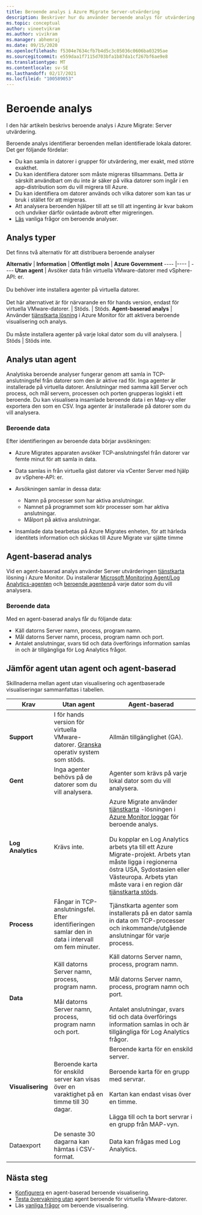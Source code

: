 ```yaml
---
title: Beroende analys i Azure Migrate Server-utvärdering
description: Beskriver hur du använder beroende analys för utvärdering med Azure Migrate Server bedömning.
ms.topic: conceptual
author: vineetvikram
ms.author: vivikram
ms.manager: abhemraj
ms.date: 09/15/2020
ms.openlocfilehash: f5304e7634cfb7b4d5c3c05036c0606ba03295ae
ms.sourcegitcommit: e559daa1f7115d703bfa1b87da1cf267bf6ae9e8
ms.translationtype: MT
ms.contentlocale: sv-SE
ms.lasthandoff: 02/17/2021
ms.locfileid: "100589053"
---
```

# <a name="dependency-analysis"></a>Beroende analys

I den här artikeln beskrivs beroende analys i Azure Migrate: Server utvärdering.


Beroende analys identifierar beroenden mellan identifierade lokala datorer. Det ger följande fördelar: 

- Du kan samla in datorer i grupper för utvärdering, mer exakt, med större exakthet.
- Du kan identifiera datorer som måste migreras tillsammans. Detta är särskilt användbart om du inte är säker på vilka datorer som ingår i en app-distribution som du vill migrera till Azure.
- Du kan identifiera om datorer används och vilka datorer som kan tas ur bruk i stället för att migreras.
- Att analysera beroenden hjälper till att se till att ingenting är kvar bakom och undviker därför oväntade avbrott efter migreringen.
- [Läs](common-questions-discovery-assessment.md#what-is-dependency-visualization) vanliga frågor om beroende analyser.


## <a name="analysis-types"></a>Analys typer

Det finns två alternativ för att distribuera beroende analyser

**Alternativ** | **Information** | **Offentligt moln** | **Azure Government**
----  |---- | ---- 
**Utan agent** | Avsöker data från virtuella VMware-datorer med vSphere-API: er.<br/><br/> Du behöver inte installera agenter på virtuella datorer.<br/><br/> Det här alternativet är för närvarande en för hands version, endast för virtuella VMware-datorer. | Stöds. | Stöds.
**Agent-baserad analys** | Använder [tjänstkarta lösning](../azure-monitor/vm/service-map.md) i Azure Monitor för att aktivera beroende visualisering och analys.<br/><br/> Du måste installera agenter på varje lokal dator som du vill analysera. | Stöds | Stöds inte.


## <a name="agentless-analysis"></a>Analys utan agent

Analytiska beroende analyser fungerar genom att samla in TCP-anslutningsfel från datorer som den är aktive rad för. Inga agenter är installerade på virtuella datorer. Anslutningar med samma käll Server och process, och mål servern, processen och porten grupperas logiskt i ett beroende. Du kan visualisera insamlade beroende data i en Map-vy eller exportera den som en CSV. Inga agenter är installerade på datorer som du vill analysera.

### <a name="dependency-data"></a>Beroende data

Efter identifieringen av beroende data börjar avsökningen:

- Azure Migrates apparaten avsöker TCP-anslutningsfel från datorer var femte minut för att samla in data.
- Data samlas in från virtuella gäst datorer via vCenter Server med hjälp av vSphere-API: er.
- Avsökningen samlar in dessa data:

    - Namn på processer som har aktiva anslutningar.
    - Namnet på programmet som kör processer som har aktiva anslutningar.
    - Målport på aktiva anslutningar.

- Insamlade data bearbetas på Azure Migrates enheten, för att härleda identitets information och skickas till Azure Migrate var sjätte timme


## <a name="agent-based-analysis"></a>Agent-baserad analys

Vid en agent-baserad analys använder Server utvärderingen [tjänstkarta](../azure-monitor/vm/service-map.md) lösning i Azure Monitor. Du installerar [Microsoft Monitoring Agent/Log Analytics-agenten](../azure-monitor/agents/agents-overview.md#log-analytics-agent) och [beroende agenten](../azure-monitor/agents/agents-overview.md#dependency-agent)på varje dator som du vill analysera.

### <a name="dependency-data"></a>Beroende data

Med en agent-baserad analys får du följande data:

- Käll datorns Server namn, process, program namn.
- Mål datorns Server namn, process, program namn och port.
- Antalet anslutningar, svars tid och data överförings information samlas in och är tillgängliga för Log Analytics frågor. 



## <a name="compare-agentless-and-agent-based"></a>Jämför agent utan agent och agent-baserad

Skillnaderna mellan agent utan visualisering och agentbaserade visualiseringar sammanfattas i tabellen.

**Krav** | **Utan agent** | **Agent-baserad**
--- | --- | ---
**Support** | I för hands version för virtuella VMware-datorer. [Granska](migrate-support-matrix-vmware.md#dependency-analysis-requirements-agentless) operativ system som stöds. | Allmän tillgänglighet (GA).
**Gent** | Inga agenter behövs på de datorer som du vill analysera. | Agenter som krävs på varje lokal dator som du vill analysera.
**Log Analytics** | Krävs inte. | Azure Migrate använder [tjänstkarta](../azure-monitor/vm/service-map.md) -lösningen i [Azure Monitor loggar](../azure-monitor/logs/log-query-overview.md) för beroende analys.<br/><br/> Du kopplar en Log Analytics arbets yta till ett Azure Migrate-projekt. Arbets ytan måste ligga i regionerna östra USA, Sydostasien eller Västeuropa. Arbets ytan måste vara i en region där [tjänstkarta stöds](../azure-monitor/vm/vminsights-configure-workspace.md#supported-regions).
**Process** | Fångar in TCP-anslutningsfel. Efter identifieringen samlar den in data i intervall om fem minuter. | Tjänstkarta agenter som installerats på en dator samla in data om TCP-processer och inkommande/utgående anslutningar för varje process.
**Data** | Käll datorns Server namn, process, program namn.<br/><br/> Mål datorns Server namn, process, program namn och port. | Käll datorns Server namn, process, program namn.<br/><br/> Mål datorns Server namn, process, program namn och port.<br/><br/> Antalet anslutningar, svars tid och data överförings information samlas in och är tillgängliga för Log Analytics frågor. 
**Visualisering** | Beroende karta för enskild server kan visas över en varaktighet på en timme till 30 dagar. | Beroende karta för en enskild server.<br/><br/> Beroende karta för en grupp med servrar.<br/><br/>  Kartan kan endast visas över en timme.<br/><br/> Lägga till och ta bort servrar i en grupp från MAP-vyn.
Dataexport | De senaste 30 dagarna kan hämtas i CSV-format. | Data kan frågas med Log Analytics.



## <a name="next-steps"></a>Nästa steg

- [Konfigurera](how-to-create-group-machine-dependencies.md) en agent-baserad beroende visualisering.
- [Testa övervakning utan](how-to-create-group-machine-dependencies-agentless.md) agent beroende för virtuella VMware-datorer.
- Läs [vanliga frågor](common-questions-discovery-assessment.md#what-is-dependency-visualization) om beroende visualisering.
